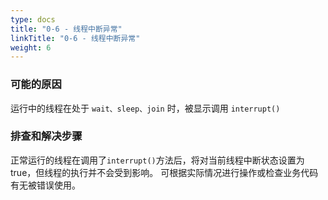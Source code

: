 ```yaml
---
type: docs
title: "0-6 - 线程中断异常"
linkTitle: "0-6 - 线程中断异常"
weight: 6
---
```



### 可能的原因

运行中的线程在处于 `wait、sleep、join` 时，被显示调用 `interrupt()`

### 排查和解决步骤

正常运行的线程在调用了`interrupt()`方法后，将对当前线程中断状态设置为true，但线程的执行并不会受到影响。
可根据实际情况进行操作或检查业务代码有无被错误使用。

<p style="margin-top: 3rem;"> </p>